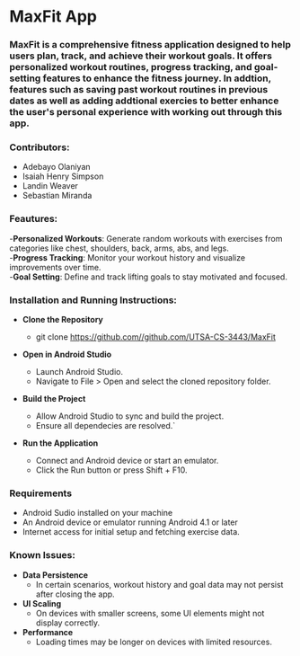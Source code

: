 # MaxFit App

### MaxFit is a comprehensive fitness application designed to help users plan, track, and achieve their workout goals. It offers personalized workout routines, progress tracking, and goal-setting features to enhance the fitness journey. In addtion, features such as saving past workout routines in previous dates as well as adding addtional exercies to better enhance the user's personal experience with working out through this app.


### Contributors:
  - Adebayo Olaniyan
  - Isaiah Henry Simpson
  - Landin Weaver
  - Sebastian Miranda

### Feautures:
-**Personalized Workouts**: Generate random workouts with exercises from categories like chest, shoulders, back, arms, abs, and legs.                                            
-**Progress Tracking**: Monitor your workout history and visualize improvements over 
  time.                                                                               
-**Goal Setting**: Define and track lifting goals to stay motivated and focused.

### Installation and Running Instructions:
- **Clone the Repository**
  - git clone https://github.com//github.com/UTSA-CS-3443/MaxFit
  

- **Open in Android Studio**
  - Launch Android Studio.
  - Navigate to File > Open and select the cloned repository folder.

- **Build the Project**
  - Allow Android Studio to sync and build the project.
  - Ensure all dependecies are resolved.`

- **Run the Application**
  - Connect and Android device or start an emulator.
  - Click the Run button or press Shift + F10.

### Requirements
  - Android Sudio installed on your machine
  - An Android device or emulator running Android 4.1 or later
  - Internet access for initial setup and fetching exercise data.

### Known Issues:
- **Data Persistence**
  - In certain scenarios, workout history and goal data may not persist after closing the app.
- **UI Scaling**
  - On devices with smaller screens, some UI elements might not display correctly.
- **Performance**
  - Loading times may be longer on devices with limited resources.
